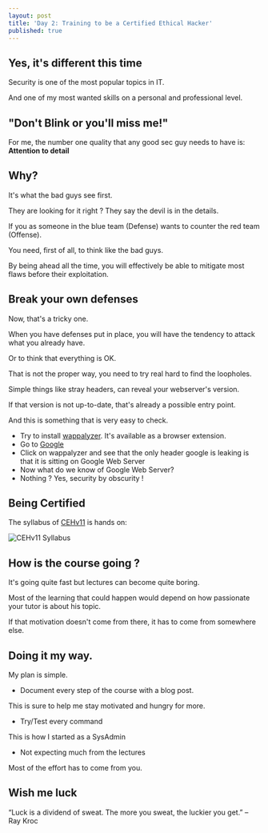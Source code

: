 ```yaml
---
layout: post
title: 'Day 2: Training to be a Certified Ethical Hacker'
published: true
---
```


## Yes, it's different this time
Security is one of the most popular topics in IT.

And one of my most wanted skills on a personal and professional level.

## "Don't Blink or you'll miss me!"
For me, the number one quality that any good sec guy needs to have is:
 **Attention to detail**

## Why?
It's what the bad guys see first.

They are looking for it right ? They say the devil is in the details.

If you as someone in the blue team (Defense) wants to counter the red team (Offense).

You need, first of all, to think like the bad guys.

By being ahead all the time, you will effectively be able to mitigate most flaws before their exploitation.


## Break your own defenses
Now, that's a tricky one.

When you have defenses put in place, you will have the tendency to attack what you already have.

Or to think that everything is OK.

That is not the proper way, you need to try real hard to find the loopholes.


Simple things like stray headers, can reveal your webserver's version.

If that version is not up-to-date, that's already a possible entry point.

And this is something that is very easy to check.
 - Try to install [wappalyzer](https://chrome.google.com/webstore/detail/wappalyzer/gppongmhjkpfnbhagpmjfkannfbllamg/related). It's available as a browser extension.
 - Go to [Google](https://google.com)
 - Click on wappalyzer and see that the only header google is leaking is that it is sitting on Google Web Server
 - Now what do we know of Google Web Server?
 - Nothing ? Yes, security by obscurity !
 
 ## Being Certified
The syllabus of [CEHv11](https://www.eccouncil.org/wp-content/uploads/2020/09/CEHv11-Brochure.pdf) is hands on:

![CEHv11 Syllabus](https://github.com/codarrenvelvindron/codarrenvelvindron.github.io/raw/master/images/cehv11_syllabus.png "CEH v11")

## How is the course going ?
It's going quite fast but lectures can become quite boring.

Most of the learning that could happen would depend on how passionate your tutor is about his topic.

If that motivation doesn't come from there, it has to come from somewhere else.

## Doing it my way.
My plan is simple.

 - Document every step of the course with a blog post.
 
This is sure to help me stay motivated and hungry for more.

 - Try/Test every command
 
This is how I started as a SysAdmin

 - Not expecting much from the lectures
 
Most of the effort has to come from you.

## Wish me luck
“Luck is a dividend of sweat. The more you sweat, the luckier you get.” – Ray Kroc
